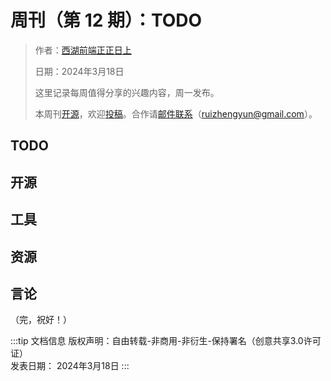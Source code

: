 # 周刊（第 12 期）：TODO

> 作者：[西湖前端正正日上](../about.md)
>
> 日期：2024年3月18日
>
> 这里记录每周值得分享的兴趣内容，周一发布。
>
> 本周刊[开源](https://github.com/fullstackren/fullstackren.github.io/tree/main/weekly)，欢迎[投稿](https://github.com/fullstackren/fullstackren.github.io/issues)。合作请<a href="mailto:ruizhengyun@gmail.com" target="_blank">邮件联系</a>（ruizhengyun@gmail.com）。

## TODO

<!-- <img src="./weekly-0025/" class="article-image" width="70%" /> -->

## 开源

## 工具

## 资源

## 言论

（完，祝好！）

:::tip 文档信息
版权声明：自由转载-非商用-非衍生-保持署名（创意共享3.0许可证）</br>
发表日期： 2024年3月18日
:::
